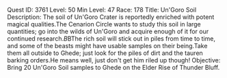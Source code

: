 Quest ID: 3761
Level: 50
Min Level: 47
Race: 178
Title: Un'Goro Soil
Description: The soil of Un'Goro Crater is reportedly enriched with potent magical qualities.The Cenarion Circle wants to study this soil in large quantities; go into the wilds of Un'Goro and acquire enough of it for our continued research.$B$BThe rich soil will stick out in piles from time to time, and some of the beasts might have usable samples on their being.Take them all outside to Ghede; just look for the piles of dirt and the tauren barking orders.He means well, just don't get him riled up though!
Objective: Bring 20 Un'Goro Soil samples to Ghede on the Elder Rise of Thunder Bluff.

